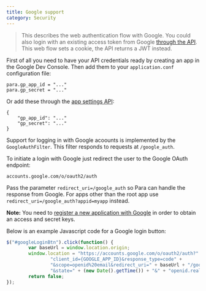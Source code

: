 ```yaml
---
title: Google support
category: Security
---
```


> This describes the web authentication flow with Google. You could also login with an existing access token from
> Google [through the API](#034-api-jwt-signin). This web flow sets a cookie, the API returns a JWT instead.

First of all you need to have your API credentials ready by creating an app in the Google Dev Console.
Then add them to your `application.conf` configuration file:
```
para.gp_app_id = "..."
para.gp_secret = "..."
```
Or add these through the [app settings API](#050-api-settings-put):
```
{
	"gp_app_id": "..."
	"gp_secret": "..."
}
```
Support for logging in with Google acoounts is implemented by the `GoogleAuthFilter`.
This filter responds to requests at `/google_auth`.

To initiate a login with Google just redirect the user to the Google OAuth endpoint:
```
accounts.google.com/o/oauth2/auth
```
Pass the parameter `redirect_uri=/google_auth` so Para can handle the response from Google.
For apps other than the root app use `redirect_uri=/google_auth?appid=myapp` instead.

**Note:** You need to [register a new application with Google](https://console.developers.google.com/iam-admin/projects)
in order to obtain an access and secret keys.

Below is an example Javascript code for a Google login button:

```js
$("#googleLoginBtn").click(function() {
		var baseUrl = window.location.origin;
		window.location = "https://accounts.google.com/o/oauth2/auth?" +
				"client_id={GOOGLE_APP_ID}&response_type=code" +
				"&scope=openid%20email&redirect_uri=" + baseUrl + "/google_auth" +
				"&state=" + (new Date().getTime()) + "&" + "openid.realm=" + baseUrl;
		return false;
});
```